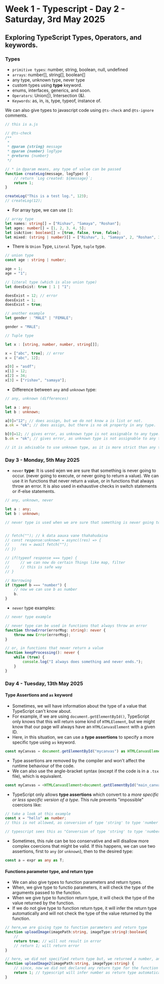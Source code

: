 # Week 1 - Typescript - Day 2 - Saturday, 3rd May 2025 
## Exploring TypeScript Types, Operators, and keywords.
### Types
- ``primitive types``: number, string, boolean, null, undefined
- ``arrays``: number[], string[], boolean[]
- any type, unknown type, never type
- custom types using **type** keyword.
- enums, interfaces, generics, and soon.
- ``Operators``: Union(|), Intersection (&).
- ``Keywords``: as, in, is, type, typeof, instance of.


We can also give types to javascript code using `@ts-check` and `@ts-ignore` comments. 
```javascript
// this is a.js

// @ts-check
/**
 * 
 * @param {string} message 
 * @param {number} logType
 * @returns {number}
 */

// * in @param means, any type of value can be passed
function createLog(message, logType) {
    // return `Log created: ${message}`;
    return 1;
}

createLog("This is a test log.", 123);
// createLog(12);
```
- For array type, we can use ``[]``:
```typescript
// array type
let names: string[] = ["Rishav", "Samaya", "Roshan"];
let ages: number[] = [1, 2, 3, 4, 5];
let isActive: boolean[] = [true, false, true, false];
let mixed: (string | number)[] = ["Rishav", 1, "Samaya", 2, "Roshan", 3, 4, 5];
```

- There is ``Union`` Type, ``Literal`` Type, ``tuple`` type.
```typescript
// union type
const age : string | number;

age = 1;
age = "1";
```

```typescript
// literal type (which is also union type)
let doesExist: true | 1 | "1";

doesExist = 12; // error
doesExist = 1;
doesExist = true;
```

```typescript
// another example
let gender : "MALE" | "FEMALE";

gender = "MALE";
```

```typescript
// Tuple type

let x : [string, number, number, string[]];

x = ["abc", true]; // error
x = ["abc", 12];

x[0] = "asdf";
x[1] = 12;
x[2] = 34;
x[3] = ["rishav", "samaya"];
```

- Difference between ``any`` and ``unknown`` type:
```typescript
// any, unknown (differences)

let a : any;
let b : unknown;

a[0]="12"; // does assign, but we do not know a is list or not.
a.ok = "ok"; // does assign, but there is no ok property in any type.

b[0]=12; // gives error, as unknown type is not assignable to any type.
b.ok = "ok"; // gives error, as unknown type is not assignable to any type.

// it is advisable to use unknown type, as it is more strict than any type.

```
### Day 3 - Monday, 5th May 2025
- ``never`` **type**: It is used wjen we are sure that something is never going to occur. (never going to execute, or never going to return a value). We can use it in functions that never return a value, or in functions that always throw an error. It is also used in exhaustive checks in switch statements or if-else statements.
```typescript
// any, unknown, never

let a : any;
let b : unknown;

// never type is used when we are sure that something is never going to occur.


// fetch(""); // k data aauxa vane thahahudaina
// const response:unknown = async((res) => {
//     res = await fetch("");
// })

// if(typeof response === type) {
//     // we can now do certain Things like map, filter
//     // this is safe way
// }

// Narrowing
if (typeof b === "number") {
    // now we can use b as number
    b.
}
```
- ``never`` type examples:
```typescript
// never type example

// never type can be used in functions that always throw an error
function throwError(errorMsg: string): never {
    throw new Error(errorMsg);
}

// or, in functions that never return a value
function keepProcessing(): never {
    while (true) {
        console.log("I always does something and never ends.");
    }
}
```
### Day 4 - Tuesday, 13th May 2025
#### Type Assertions and ``as`` keyword
- Sometimes, we will have information about the type of a value that TypeScript can't know about.
- For example, if we are using ``document.getElementById()``, TypeScript only knows that this will return some kind of ``HTMLElement``, but we might know that our page will always have an ``HTMLCanvasElement``  with a given ID.
- Here, in this situation, we can use a **type assertions** to specify a more specific type using ``as`` keyword.
```typescript
const myCanvas = document.getElementById("mycanvas") as HTMLCanvasElement;
```
- Type assertions are removed by the compiler and won't affect the runtime behaviour of the code.
- We can also use the angle-bracket syntax (except if the code is in a ``.tsx`` file), which is equivalent.
```typescript
const myCanvas = <HTMLCanvasElement>document.getElementById("main_canvas");
```
- TypeScript only allows **type assertions** which convert to a *more specific or less specific version of a type.* This rule prevents "impossible" coercions like:
```typescript
// take a look at this example
const x = "hello" as number;
// this is not allowed, as conversion of type 'string' to type 'number' is not possible.

// typescript sees this as "Conversion of type 'string' to type 'number' may be a mistake because neither type sufficiently overlaps with the other. If this was intentional, convert the expression to 'unknown' first and then assert it to 'number'."

```
- Sometimes, this rule can be too conservative and will disallow more complex coercions that might be valid. If this happens, we can use two assertions, first to ``any`` (or ``unknown``), then to the desired type:
```typescript
const a = expr as any as T;
```

#### Functions parameter type, and return type
- We can also give types to function parameters and return types.
- When, we give type to functio parameters, it will check the type of the arguments passed to the function.
- When we give type to function return type, it will check the type of the value returned by the function.
- If we do not give type to function return type, it will infer the return type automatically and will not check the type of the value returned by the function.

```typescript
// here,we are giving type to function parameters and return type
function uploadImage(imagePath:string, imageType:string):boolean{
    // 
    return true; // will not result in error
    // return 1; will return error
}

// here, we did not specified return type but, we returned a number, and typescript will infer the return type as number
function uploadImage2(imagePath:string, imageType:string) {
    // since, now we did not declared any return type for the function
    return 1; // typescript will infer number as return type automatically
}
```
